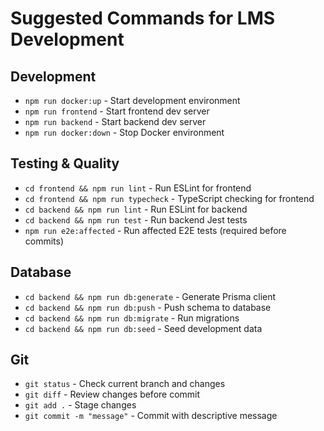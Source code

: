 # Suggested Commands for LMS Development

## Development
- `npm run docker:up` - Start development environment
- `npm run frontend` - Start frontend dev server
- `npm run backend` - Start backend dev server
- `npm run docker:down` - Stop Docker environment

## Testing & Quality
- `cd frontend && npm run lint` - Run ESLint for frontend
- `cd frontend && npm run typecheck` - TypeScript checking for frontend
- `cd backend && npm run lint` - Run ESLint for backend
- `cd backend && npm run test` - Run backend Jest tests
- `npm run e2e:affected` - Run affected E2E tests (required before commits)

## Database
- `cd backend && npm run db:generate` - Generate Prisma client
- `cd backend && npm run db:push` - Push schema to database
- `cd backend && npm run db:migrate` - Run migrations
- `cd backend && npm run db:seed` - Seed development data

## Git
- `git status` - Check current branch and changes
- `git diff` - Review changes before commit
- `git add .` - Stage changes
- `git commit -m "message"` - Commit with descriptive message